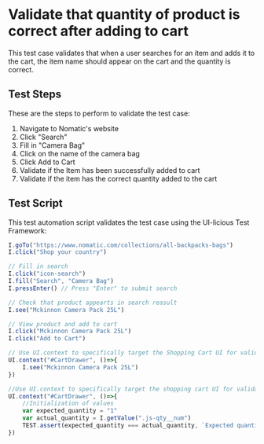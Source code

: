 # Validate that quantity of product is correct after adding to cart

This test case validates that when a user searches for an item and adds it to the cart, the item name should appear on the cart and the quantity is correct.

## Test Steps

These are the steps to perform to validate the test case:

1. Navigate to Nomatic's website
2. Click "Search"
3. Fill in "Camera Bag"
4. Click on the name of the camera bag
5. Click Add to Cart
6. Validate if the Item has been successfully added to cart
7. Validate if the item has the correct quantity added to the cart

## Test Script

This test automation script validates the test case using the UI-licious Test Framework:
```javascript
I.goTo("https://www.nomatic.com/collections/all-backpacks-bags")
I.click("Shop your country")

// Fill in search
I.click("icon-search")
I.fill("Search", "Camera Bag")
I.pressEnter() // Press "Enter" to submit search

// Check that product appearts in search reasult
I.see("Mckinnon Camera Pack 25L")

// View product and add to cart
I.click("Mckinnon Camera Pack 25L")
I.click("Add to Cart")

// Use UI.context to specifically target the Shopping Cart UI for validation of added item
UI.context("#CartDrawer", ()=>{
	I.see("Mckinnon Camera Pack 25L")	
})

//Use UI.context to specifically target the shopping cart UI for validation of item quantity
UI.context("#CartDrawer", ()=>{
	//Initialization of values
	var expected_quantity = "1"
	var actual_quantity = I.getValue(".js-qty__num")
	TEST.assert(expected_quantity === actual_quantity, `Expected quantity is ${expected_quantity}, got ${actual_quantity}`)
})
```
